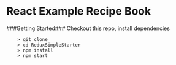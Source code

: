 # React Example Recipe Book


###Getting Started###
Checkout this repo, install dependencies

```
	> git clone
	> cd ReduxSimpleStarter
	> npm install
	> npm start
```
